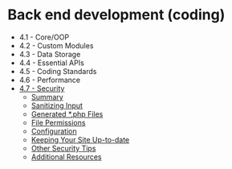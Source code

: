 # Back end development (coding)

- 4.1 - Core/OOP
- 4.2 - Custom Modules
- 4.3 - Data Storage
- 4.4 - Essential APIs
- 4.5 - Coding Standards
- 4.6 - Performance
- [4.7 - Security](4.7-security.md)
  - [Summary](4.7-security.md#summary)
  - [Sanitizing Input](4.7-security.md#sanitizing-input)
  - [Generated *.php Files](4.7-security.md#generated-php-files)
  - [File Permissions](4.7-security.md#file-permissions)
  - [Configuration](4.7-security.md#configuration)
  - [Keeping Your Site Up-to-date](4.7-security.md#keeping-your-site-up-to-date)
  - [Other Security Tips](4.7-security.md#other-security-tips)
  - [Additional Resources](4.7-security.md#additional-resources)
